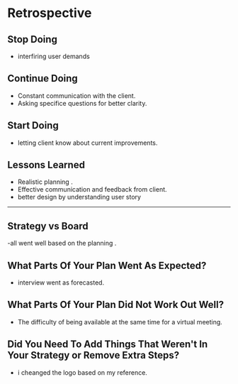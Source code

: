 # Retrospective

## Stop Doing

- interfiring user demands

## Continue Doing

- Constant communication with the client.
- Asking specifice questions for better clarity.

## Start Doing

- letting client know about current improvements.

## Lessons Learned

- Realistic planning .
- Effective communication and feedback from client.
- better design by understanding user story

---

## Strategy vs Board

-all went well based on the planning .

## What Parts Of Your Plan Went As Expected?

- interview went as forecasted.

## What Parts Of Your Plan Did Not Work Out Well?

- The difficulty of being available at the same time for a virtual meeting.

## Did You Need To Add Things That Weren't In Your Strategy or Remove Extra Steps?

- i cheanged the logo based on my reference.
